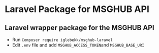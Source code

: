 # Laravel Package for MSGHUB API

## Laravel wrapper package for the MSGHUB API

- Run `Composer require iglebekk/msghub-laravel`
- Edit `.env` file and add `MSGHUB_ACCESS_TOKEN`and `MSGHUB_BASE_URI`
